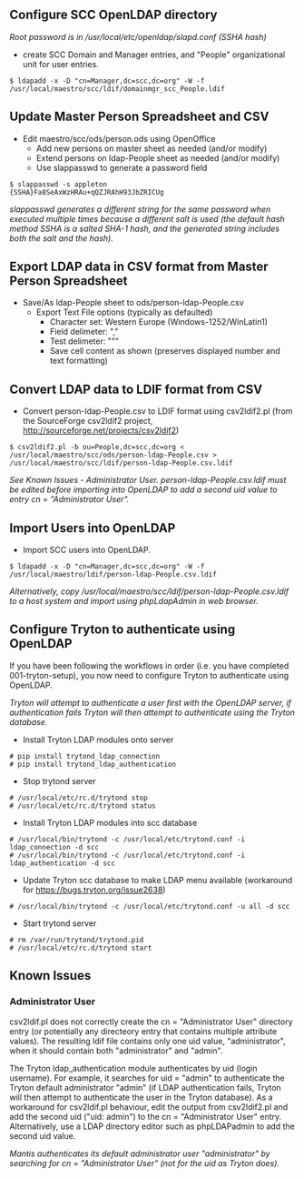 ## Configure SCC OpenLDAP directory

*Root password is in /usr/local/etc/openldap/slapd.conf (SSHA hash)*

* create SCC Domain and Manager entries, and "People" organizational unit for user entries.

```
$ ldapadd -x -D "cn=Manager,dc=scc,dc=org" -W -f /usr/local/maestro/scc/ldif/domainmgr_scc_People.ldif
```    

## Update Master Person Spreadsheet and CSV

* Edit maestro/scc/ods/person.ods using OpenOffice
    * Add new persons on master sheet as needed (and/or modify)
    * Extend persons on ldap-People sheet as needed (and/or modify)
    * Use slappasswd to generate a password field

    
```
$ slappasswd -s appleton
{SSHA}Fa8SeAxWzHRAu+qQZJRAhH93JbZRICUg
```

*slappasswd generates a different string for the same password when executed multiple times because a different salt is used (the  default hash method SSHA is a salted SHA-1 hash, and the generated string includes both the salt and the hash).*
    
## Export LDAP data in CSV format from Master Person Spreadsheet

* Save/As ldap-People sheet to ods/person-ldap-People.csv
    * Export Text File options (typically as defaulted)
        * Character set: Western Europe (Windows-1252/WinLatin1)
        * Field delimeter: ","
        * Test delimeter: """
        * Save cell content as shown (preserves displayed number and text formatting)


## Convert LDAP data to LDIF format from CSV

* Convert person-ldap-People.csv to LDIF format using csv2ldif2.pl (from the SourceForge csv2ldif2 project, http://sourceforge.net/projects/csv2ldif2)

```
$ csv2ldif2.pl -b ou=People,dc=scc,dc=org < /usr/local/maestro/scc/ods/person-ldap-People.csv > /usr/local/maestro/scc/ldif/person-ldap-People.csv.ldif
```
    
*See Known Issues - Administrator User. person-ldap-People.csv.ldif must be edited before importing into OpenLDAP to add a second uid value to entry cn = "Administrator User".*

## Import Users into OpenLDAP

* Import SCC users into OpenLDAP.

```
$ ldapadd -x -D "cn=Manager,dc=scc,dc=org" -W -f /usr/local/maestro/ldif/person-ldap-People.csv.ldif
```
    

*Alternatively, copy /usr/local/maestro/scc/ldif/person-ldap-People.csv.ldif to a host system and import using phpLdapAdmin in web browser.*

## Configure Tryton to authenticate using OpenLDAP

If you have been following the workflows in order (i.e. you have completed 001-tryton-setup), you now need to configure Tryton to authenticate using OpenLDAP.

*Tryton will attempt to authenticate a user first with the OpenLDAP server, if authentication fails Tryton will then attempt to authenticate using the Tryton database.*

* Install Tryton LDAP modules onto server

```
# pip install trytond_ldap_connection
# pip install trytond_ldap_authentication
```

* Stop trytond server

```
# /usr/local/etc/rc.d/trytond stop
# /usr/local/etc/rc.d/trytond status
```

* Install Tryton LDAP modules into scc database

```
# /usr/local/bin/trytond -c /usr/local/etc/trytond.conf -i ldap_connection -d scc
# /usr/local/bin/trytond -c /usr/local/etc/trytond.conf -i ldap_authentication -d scc
```

* Update Tryton scc database to make LDAP menu available (workaround for https://bugs.tryton.org/issue2638)

```
# /usr/local/bin/trytond -c /usr/local/etc/trytond.conf -u all -d scc
```

* Start trytond server

```
# rm /var/run/trytond/trytond.pid
# /usr/local/etc/rc.d/trytond start
```

## Known Issues

### Administrator User

csv2ldif.pl does not correctly create the cn = "Administrator User" directory entry (or potentially any directeory entry that contains multiple attribute values). The resulting ldif file contains only one uid value, "administrator", when it should contain both "administrator" and "admin".
    
The Tryton ldap_authentication module authenticates by uid (login username). For example, it searches for uid = "admin" to authenticate the Tryton default administrator "admin" (if LDAP authentication fails, Tryton will then attempt to authenticate the user in the Tryton database). As a workaround for csv2ldif.pl behaviour, edit the output from csv2ldif2.pl and add the second uid ("uid: admin") to the cn = "Administrator User" entry. Alternatively, use a LDAP directory editor such as phpLDAPadmin to add the second uid value.
 
*Mantis authenticates its default administrator user "administrator" by searching for cn = "Administrator User" (not for the uid as Tryton does).*
